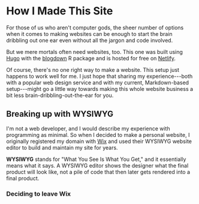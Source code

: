 # How I Made This Site


For those of us who aren't computer gods, the sheer number of options when it comes to making websites can be enough to start the brain dribbling out one ear even without all the jargon and code involved.

<!--more-->

But we mere mortals often need websites, too. This one was built using [Hugo](https://gohugo.io/) with the [blogdown](https://blogdown-demo.rbind.io/) R package and is hosted for free on [Netlify](https://www.netlify.com/). 

Of course, there's no one right way to make a website. This setup just happens to work well for me. I just hope that sharing my experience---both with a popular web design service and with my current, Markdown-based setup---might go a little way towards making this whole website business a bit less brain-dribbling-out-the-ear for you.

## Breaking up with WYSIWYG 
I'm not a web developer, and I would describe my experience with programming as minimal. So when I decided to make a personal website, I originally registered my domain with [Wix](www.wix.com) and used their WYSIWYG website editor to build and maintain my site for years. 

**WYSIWYG** stands for "What You See Is What You Get," and it essentially means what it says. A WYSIWYG editor shows the designer what the final product will look like, not a pile of code that then later gets rendered into a final product. 

### Deciding to leave Wix

